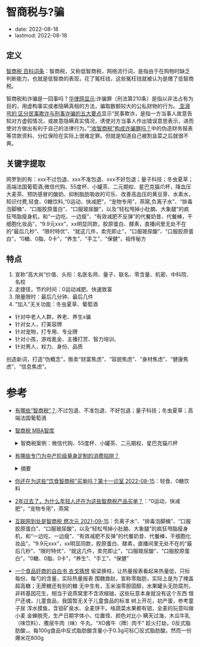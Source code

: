 # 智商税与?骗
- date: 2022-08-18
- lastmod: 2022-08-18

## 定义

[智商税 百科词条](https://baike.baidu.com/item/%E6%99%BA%E5%95%86%E7%A8%8E/17830814)：智商税，又称低智商税，网络流行词，是指由于在购物时缺乏判断能力，也就是低智商的表现，花了冤枉钱，这些冤枉钱就被认为是缴了低智商税。

智商税和诈骗是一回事吗？[华律网显示](https://www.66law.cn/zuiming/303.aspx):诈骗罪（刑法第210条）是指以非法占有为目的，用虚构事实或者隐瞒真相的方法，骗取数额较大的公私财物的行为。[ 澎湃号的 区分民事欺诈与刑事诈骗的五大要点](https://www.thepaper.cn/newsDetail_forward_16284862)显示“民事欺诈，是指一方当事人故意告知对方虚假情况，或故意隐瞒真实情况，诱使对方当事人作出错误意思表示，进而使对方做出有利于自己的法律行为。”[“收智商税”构成诈骗罪吗？](https://zhuanlan.zhihu.com/p/337001229)中的伪造财务报表等贷款资料、分红保险在实际上很难定罪。但就是知道自己被割韭菜之后就很不爽。

## 关键字提取

网罗到的有：xxx不过包退、xxx不准包退、xxx不好包退；量子科技；冬虫夏草；高端法国葡萄酒;微信代购、55度杯、小罐茶、二元期权、星巴克猫爪杯，降血压大麦茶、预防感冒的酸奶、抑制脂肪吸收的可乐、改善高血压的黄豆芽、水素水，知识付费,轻食、0糖饮料,“0运动，快减肥”，“宠物专用”，燕窝,负离子水”、“排毒泡脚桶”、“口服胶原蛋白”、“口服玻尿酸”，以及“轻松甩掉小肚腩、大象腿”的疯狂甩脂瘦身机，和“一边吃、一边瘦”、“有效减肥不反弹”的代餐奶昔、代餐棒，干细胞化妆品”，“9.9元xxx”，xx明显同款，胶原蛋白、酵素，直播间里无处不在的“最后几秒”、“限时特优”、“就这几件，卖完即止”，“口服玻尿酸”、“口服胶原蛋白”，“0糖、0脂、0卡”，“养生”、“手工”、“保健”，祖传秘方

## 特点

1. 宣称“高大尚”价值、头衔：名医名师、量子、联名、零含量、机密、中科院、名校
2. 走捷径，节约时间：0运动减肥、快速致富
3. 限量限时：最后几分钟、最后几件
4. “加入”无关功能：冬虫夏草、葡萄酒

- 针对中老人人群，养老、养生x骗
- 针对女人，打美容牌
- 针对宠物，打专用、专业牌
- 针对小孩，游戏氪金、主播打赏、智力培训、
- 针对男人，权力、身份、品质

创造新词，打造“伪概念”，贩卖“财富焦虑”、“容貌焦虑”、“身材焦虑”、“健康焦虑”、“信息焦虑”。


# 参考

- [有哪些“智商税”？](https://www.zhihu.com/question/38711687):不过包退、不准包退、不好包退；量子科技；冬虫夏草；高端法国葡萄酒
- [智商税 MBA智库](https://wiki.mbalib.com/wiki/%E6%99%BA%E5%95%86%E7%A8%8E)
  <details>
  <summary>智商税案例：微信代购、55度杯、小罐茶、二元期权、星巴克猫爪杯</summary>

  ```
  　　1、微信代购

  　　当你的朋友圈被搞代购的人成天刷屏时，当你还在犹豫这么便宜，质量这么好的产品要不要入手时，那么你就已经“out”了。海外代购猫腻多，没准你梦中的“大牌”就是小作坊里的产物。

  　　2、55度杯

  　　有一种水杯，无论是热水、还是冷水，只要倒入杯中，摇一摇，就可以变成适合人们饮用的55度温水，听到这里，你是不是觉得这是一款“神器”？后经解密，55度杯实为铝合金加盐水。您拿个普通的杯子使劲儿晃，开水也能降温。至于冷水升温，这杯子经反复测量均无法达到宣传的效果。一个科技含量如此低的东西竟成神器，不得不说神器的门槛在下降。

  　　3、小罐茶

  　　作为2017年现象级产品的小罐茶，不断、且密集地将输出着“大师监制、设计先锋，4克一罐，每罐48元”的核心要素，在2018年完成年销售额20亿元的小罐茶陷入被质疑征收消费者“智商税”之后又被指出有虚假宣传嫌疑。一张网上广为流传的图片为小罐茶算了一笔细账。按照小罐茶“八位制茶大师手工制作”“每一罐都是泰斗级大师手工制茶”“ 2018年销售额突破二十亿”的宣传，假设年中无休,平均下来每位大师一天要炒1466斤鲜茶叶，而一般的手工炒茶师傅一天炒30斤左右鲜茶叶，顶尖的茶娘一天能炒40斤。这些数据直影射小罐茶的“小罐茶、大师作”是虚假宣传。

  　　2018年1月17日，小罐茶发表官方声明对此事进行回应。声明指出，熟悉茶行业的人都知道，现在，稍具规模的茶企都已经在用现代设备替代手工制茶，这是行业转型升级的大趋势，“大师作”指的是代表大师技艺的作品，并非大师手工去炒茶。

  　4、二元期权

  　　二元期权就是典型的智商税...二元期权在到期时只有两种可能结果，基于一种标的资产在规定时间内（例如未来的一小时、一天、一周等）收盘价格是低于还是高于执行价格的结果，决定是否获得收益。如果标的资产的走势满足预先确定的启动条件，二元期权交易者将获得一个固定金额的收益，反之则损失固定金额的部分投资。其实就是三个字：赌大小。

  　　二元期权从概率上算无论如何都是亏的，实际上就是赌大小，赔率还不高...不像赌场，已经明着告诉你这个是赌大小了，同志们就听天由命吧~二元期权还找了一堆讲师，整了各种指标，编出一套套的理论，让你相信这个市场是可以预测的：“你看，这里有金叉对吧，相信我，肯定涨！”然后机智的群众们就觉得真的能预测...愉快的去交智商税了...

  　　5、星巴克猫爪杯

  　　2019年2月26日，星巴克在门店发售了一款粉色猫爪双层玻璃杯。因杯子的造型独特，且数量有限，不少人为了购买杯子彻夜排队，甚至有人为了一个杯子大打出手。在网上，也有不少人做起了杯子的生意，价格从原价的199元被抬至1800元。星巴克中国官方微博2月27日消息，星巴克备货新进展：2019年2月28日至3月3日，将在星巴克官方线上零售平台，每天下午三点开售1000只猫爪杯。

  　　杯子虽然很萌，但成本造价其实并没有很高，并且星巴克会眼睁睁的看着这款这么火的杯子断货吗？所以，那些高价买猫爪杯、还有为了它打架的人是实实在在的被收了一波“智商税”！ 
  ```
  </details>

- [有哪些专门为中产阶级量身定制的消费陷阱？](https://www.zhihu.com/question/59001664)
  <details>
  <summary>摘要</summary>

  ```
  1.拔高「社会基本审美标准」，让人们在提升外表方面进行不必要的消费。 无毛审美与脱毛广告
  2.在日常的食物饮料中增加一个完全不相干的「有益健康」功能，让你付更多的钱。降血压大麦茶、预防感冒的酸奶、抑制脂肪吸收的可乐、改善高血压的黄豆芽、水素水

  骗这些冤种买他们不需要的东西，又不至于让他们察觉异样。针对性别收割，许女性以形式价值，许男性以逻辑和功能价值。
  贵不死你，但你也绝对得咬着牙才能买的

  许低收入人群以「性价比」「物美价廉」。 许中收入人群以「品位」「境界」「层次」。 许高收入人群以「生息」「珍稀」「运势」。 许低学历人群以「面子」「尊严」。 许中学历人群以「品质」「功能」。 许高学历人群以「概念」「前瞻」。 许低层认知人群以「潮流」「热度」。 许中层认知人群以「格调」「小众」。 许高层认知人群以「高层次认知感」。

  消费陷阱其实指的是所有对于你的收入水平而言性价比不高的东西。

  李阳的《十秒钟学会说英语》，罗辑思维里的知识段子，界面、36氪或钛媒体的付费分析；上厕所时，屏幕界面是知乎，晚饭的主题词是阙值、黑天鹅和零和游戏，吴晓波频道的新锐会员，吴晓波频道的新锐会员，马东和《奇葩说》团队的传授职场教程
  ```
  </details>
- [你还在为这些“饮食智商税”买单吗？第十一诊室 2022-08-15](https://www.thepaper.cn/newsDetail_forward_19329455)：轻食、0糖饮料
- [2年过去了，为什么年轻人还在为这些智商税产品买单？](https://new.qq.com/rain/a/20211012A05G6R00)：“0运动，快减肥”，“宠物专用”，燕窝
- [互联网到处是智商税 燃次元 2021-09-15](https://www.thepaper.cn/newsDetail_forward_14510775)：负离子水”、“排毒泡脚桶”、“口服胶原蛋白”、“口服玻尿酸”，以及“轻松甩掉小肚腩、大象腿”的疯狂甩脂瘦身机，和“一边吃、一边瘦”、“有效减肥不反弹”的代餐奶昔、代餐棒，干细胞化妆品”，“9.9元xxx”，xx明显同款，胶原蛋白、酵素，直播间里无处不在的“最后几秒”、“限时特优”、“就这几件，卖完即止”，“口服玻尿酸”、“口服胶原蛋白”，“0糖、0脂、0卡”，“养生”、“手工”、“保健”
- [一个食品奸商的自白书 衣戈猜想](https://www.bilibili.com/video/BV1tf4y1d7N2)
  偷梁换柱，让热量报表看起来热量低，只标每份、每勺的含量，实际热量报表
  围魏救赵，宣称零脂肪，实际上是为了掩盖超高糖；无蔗糖还有别的糖
  无中生有，玉米油零胆固醇，水果罐头无防腐剂，非转基因花生，相当于说燕窝里不含浓缩铀，这些玩意本身就没有这个东西
  借尸还魂，儿童食品，我国暂无关于儿童食品的标准
  树上开花，初产蛋，参考童子尿
  浑水摸鱼，含钼矿泉水、全麦饼干。啥蔬菜水果都有钼，全麦的玩意叫做小麦
  金蝉脱壳，生产日期字体小、位置怪、颜色对比小
  瞒天过海，木瓜牛乳（味饮料）、撒尿牛肉（味）牛丸、“XO酱牛（牌）肉干”
  趁火打劫，0反式脂肪酸，。每100g食品中反式脂肪酸含量小于0.3g可标〇反式脂肪酸。然而一份爆米花800g